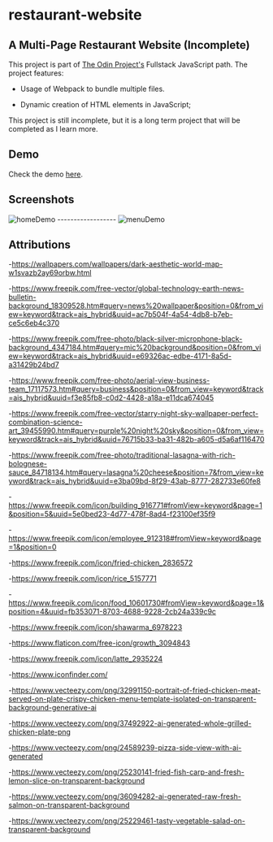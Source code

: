 # restaurant-website

## A Multi-Page Restaurant Website (Incomplete)

This project is part of [The Odin Project's](https://www.theodinproject.com/dashboard) Fullstack JavaScript path. The project features:

* Usage of Webpack to bundle multiple files.

* Dynamic creation of HTML elements in JavaScript;

This project is still incomplete, but it is a long term project that will be completed as I learn more.

## Demo

Check the demo [here](https://mathoverse100.github.io/Odin-Restaurant-Page/).

## Screenshots

<img src="./src/images/README/homeDemo.png" alt="homeDemo">
 ------------------
<img src="./src/images/README/menuDemo.png" alt="menuDemo">

## Attributions

-https://wallpapers.com/wallpapers/dark-aesthetic-world-map-w1svazb2ay69orbw.html

-https://www.freepik.com/free-vector/global-technology-earth-news-bulletin-background_18309528.htm#query=news%20wallpaper&position=0&from_view=keyword&track=ais_hybrid&uuid=ac7b504f-4a54-4db8-b7eb-ce5c6eb4c370

-https://www.freepik.com/free-photo/black-silver-microphone-black-background_4347184.htm#query=mic%20background&position=0&from_view=keyword&track=ais_hybrid&uuid=e69326ac-edbe-4171-8a5d-a31429b24bd7

-https://www.freepik.com/free-photo/aerial-view-business-team_17117573.htm#query=business&position=0&from_view=keyword&track=ais_hybrid&uuid=f3e85fb8-c0d2-4428-a18a-e11dca674045

-https://www.freepik.com/free-vector/starry-night-sky-wallpaper-perfect-combination-science-art_39455990.htm#query=purple%20night%20sky&position=0&from_view=keyword&track=ais_hybrid&uuid=76715b33-ba31-482b-a605-d5a6af116470

-https://www.freepik.com/free-photo/traditional-lasagna-with-rich-bolognese-sauce_84718134.htm#query=lasagna%20cheese&position=7&from_view=keyword&track=ais_hybrid&uuid=e3ba09bd-8f29-43ab-8777-282733e60fe8

-https://www.freepik.com/icon/building_916771#fromView=keyword&page=1&position=5&uuid=5e0bed23-4d77-478f-8ad4-f23100ef35f9

-https://www.freepik.com/icon/employee_912318#fromView=keyword&page=1&position=0

-https://www.freepik.com/icon/fried-chicken_2836572

-https://www.freepik.com/icon/rice_5157771

-https://www.freepik.com/icon/food_10601730#fromView=keyword&page=1&position=4&uuid=fb353071-8703-4688-9228-2cb24a339c9c

-https://www.freepik.com/icon/shawarma_6978223

-https://www.flaticon.com/free-icon/growth_3094843

-https://www.freepik.com/icon/latte_2935224

-https://www.iconfinder.com/

-https://www.vecteezy.com/png/32991150-portrait-of-fried-chicken-meat-served-on-plate-crispy-chicken-menu-template-isolated-on-transparent-background-generative-ai

-https://www.vecteezy.com/png/37492922-ai-generated-whole-grilled-chicken-plate-png

-https://www.vecteezy.com/png/24589239-pizza-side-view-with-ai-generated

-https://www.vecteezy.com/png/25230141-fried-fish-carp-and-fresh-lemon-slice-on-transparent-background

-https://www.vecteezy.com/png/36094282-ai-generated-raw-fresh-salmon-on-transparent-background

-https://www.vecteezy.com/png/25229461-tasty-vegetable-salad-on-transparent-background